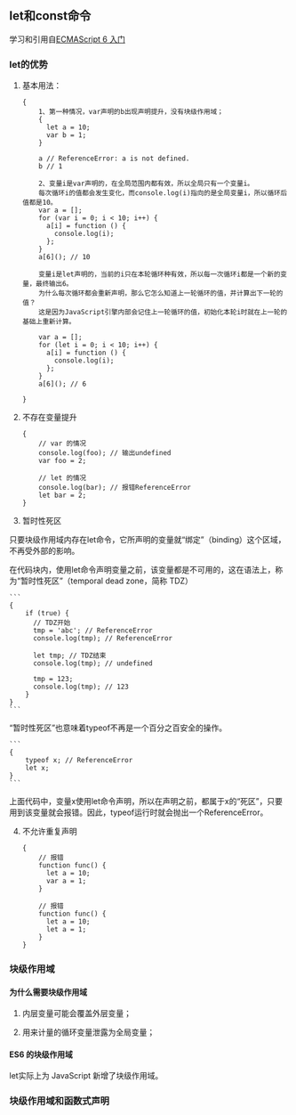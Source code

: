 ## let和const命令

学习和引用自[ECMAScript 6 入门](http://es6.ruanyifeng.com/#docs/let)

### let的优势

1. 基本用法：
    ```
    {
        1、第一种情况，var声明的b出现声明提升，没有块级作用域；
        {
          let a = 10;
          var b = 1;
        }
        
        a // ReferenceError: a is not defined.
        b // 1
        
        2、变量i是var声明的，在全局范围内都有效，所以全局只有一个变量i。
        每次循环i的值都会发生变化，而console.log(i)指向的是全局变量i，所以循环后值都是10。
        var a = [];
        for (var i = 0; i < 10; i++) {
          a[i] = function () {
            console.log(i);
          };
        }
        a[6](); // 10
        
        变量i是let声明的，当前的i只在本轮循环种有效，所以每一次循环i都是一个新的变量，最终输出6。
        为什么每次循环都会重新声明，那么它怎么知道上一轮循环的值，并计算出下一轮的值？
        这是因为JavaScript引擎内部会记住上一轮循环的值，初始化本轮i时就在上一轮的基础上重新计算。
        
        var a = [];
        for (let i = 0; i < 10; i++) {
          a[i] = function () {
            console.log(i);
          };
        }
        a[6](); // 6
        
    }
    ```

2. 不存在变量提升

    ```
    {
        // var 的情况
        console.log(foo); // 输出undefined
        var foo = 2;
        
        // let 的情况
        console.log(bar); // 报错ReferenceError
        let bar = 2;
    }
    ```

3. 暂时性死区

只要块级作用域内存在let命令，它所声明的变量就“绑定”（binding）这个区域，不再受外部的影响。

在代码块内，使用let命令声明变量之前，该变量都是不可用的，这在语法上，称为“暂时性死区”（temporal dead zone，简称 TDZ）

    ```
    {
        if (true) {
          // TDZ开始
          tmp = 'abc'; // ReferenceError
          console.log(tmp); // ReferenceError
        
          let tmp; // TDZ结束
          console.log(tmp); // undefined
        
          tmp = 123;
          console.log(tmp); // 123
        }
    }
    ```
“暂时性死区”也意味着typeof不再是一个百分之百安全的操作。

    ```
    {
        typeof x; // ReferenceError
        let x;
    }
    ```
    
 上面代码中，变量x使用let命令声明，所以在声明之前，都属于x的“死区”，只要用到该变量就会报错。因此，typeof运行时就会抛出一个ReferenceError。
 
4. 不允许重复声明

    ```
    {
        // 报错
        function func() {
          let a = 10;
          var a = 1;
        }
        
        // 报错
        function func() {
          let a = 10;
          let a = 1;
        }
    }
    ```

### 块级作用域

#### 为什么需要块级作用域

1. 内层变量可能会覆盖外层变量；

2. 用来计量的循环变量泄露为全局变量；

#### ES6 的块级作用域

let实际上为 JavaScript 新增了块级作用域。

### 块级作用域和函数式声明



